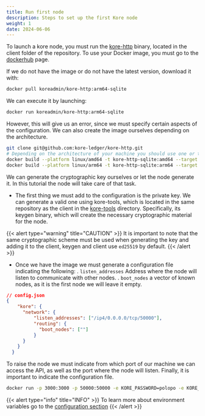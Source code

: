 ```yaml
---
title: Run first node
description: Steps to set up the first Kore node
weight: 1
date: 2024-06-06
---
```

To launch a kore node, you must run the [kore-http](https://github.com/kore-ledger/kore-http) binary, located in the client folder of the repository. To use your Docker image, you must go to the [dockerhub](https://hub.docker.com/repositories/koreadmin) page.

If we do not have the image or do not have the latest version, download it with:

```bash
docker pull koreadmin/kore-http:arm64-sqlite
```

We can execute it by launching:

```bash
docker run koreadmin/kore-http:arm64-sqlite
```

However, this will give us an error, since we must specify certain aspects of the configuration.
We can also create the image ourselves depending on the architecture.

```bash
git clone git@github.com:kore-ledger/kore-http.git
# Depending on the architecture of your machine you should use one or the other.
docker build --platform linux/amd64 -t kore-http-sqlite:amd64 --target amd64 .
docker build --platform linux/arm64 -t kore-http-sqlite:arm64 --target arm64 .

```
We can generate the cryptographic key ourselves or let the node generate it. In this tutorial the node will take care of that task.
- The first thing we must add to the configuration is the private key. We can generate a valid one using kore-tools, which is located in the same repository as the client in the [kore-tools](https://github.com/kore-ledger/kore-tools) directory. Specifically, its keygen binary, which will create the necessary cryptographic material for the node.

{{< alert type="warning"  title="CAUTION" >}}
It is important to note that the same cryptographic scheme must be used when generating the key and adding it to the client, keygen and client use `ed25519` by default.
{{< /alert >}}

- Once we have the image we must generate a configuration file indicating the following:
. `listen_addresses` Address where the node will listen to communicate with other nodes.
. `boot_nodes` a vector of known nodes, as it is the first node we will leave it empty.

```json
// config.json
{
    "kore": {
      "network": {
          "listen_addresses": ["/ip4/0.0.0.0/tcp/50000"],
          "routing": {
            "boot_nodes": [""]
          }
      }
    }
  }
```

To raise the node we must indicate from which port of our machine we can access the API, as well as the port where the node will listen. Finally, it is important to indicate the configuration file.

```bash
docker run -p 3000:3000 -p 50000:50000 -e KORE_PASSWORD=polopo -e KORE_FILE_PATH=./config.json -v ./config.json:/config.json koreadmin/kore-http:arm64-sqlite
```

{{< alert type="info"  title="INFO" >}}
To learn more about environment variables go to the [configuration section](../../../docs/learn/kore%20node/kore%20client%20http/configuration/)
{{< /alert >}}
